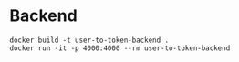 # Backend

```
docker build -t user-to-token-backend .
docker run -it -p 4000:4000 --rm user-to-token-backend
```
